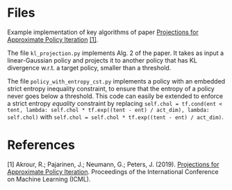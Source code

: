 # Files
Example implementation of key algorithms of paper [Projections for Approximate Policy Iteration](https://www.ias.informatik.tu-darmstadt.de/uploads/Team/RiadAkrour/icml19_sub.pdf) [[1]](#references).

The file `kl_projection.py` implements Alg. 2 of the paper. It takes as input a linear-Gaussian policy and projects it to another policy that has KL divergence w.r.t. a target policy, smaller than a threshold. 

The file `policy_with_entropy_cst.py` implements a policy with an embedded strict entropy inequality constraint, to ensure that the entropy of a policy never goes below a threshold. This code can easily be extended to enforce a strict entropy *equality* constraint by replacing `self.chol = tf.cond(ent < tent, lambda: self.chol * tf.exp((tent - ent) / act_dim), lambda: self.chol)` with `self.chol = self.chol * tf.exp((tent - ent) / act_dim)`.

# References
[1] Akrour, R.; Pajarinen, J.; Neumann, G.; Peters, J. (2019). [Projections for Approximate Policy Iteration](https://www.ias.informatik.tu-darmstadt.de/uploads/Team/RiadAkrour/icml19_sub.pdf). Proceedings of the International Conference on Machine Learning (ICML).

